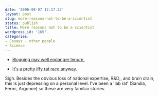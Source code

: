 ```yaml
---
date: '2006-08-07 12:17:32'
layout: post
slug: more-reasons-not-to-be-a-scientist
status: publish
title: More reasons not to be a scientist
wordpress_id: '165'
categories:
- Essays - other people
- Science
---
```





* [Blogging may well endanger tenure.](http://cosmicvariance.com/2005/10/11/its-not-the-blog/#comments)

	
* [It's a pretty iffy rat race anyway.](http://www.physics.wustl.edu/~katz/scientist.html)



Sigh. Besides the obvious loss of national expertise, R&D;, and brain drain, this is just depressing on a personal level. I've been a 'lab rat' (Sandia, Fermi, Argonne) so these are very familiar stories.
